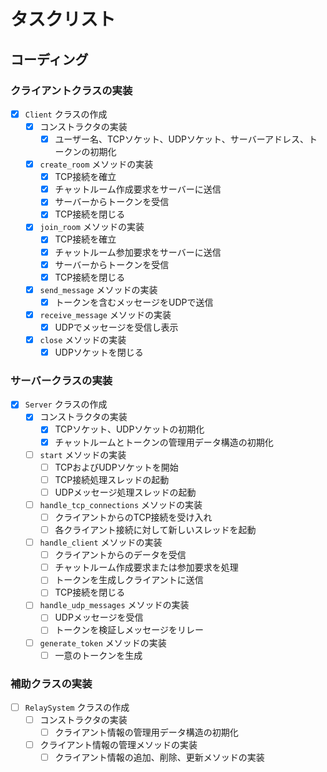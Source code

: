 # タスクリスト

## コーディング

### クライアントクラスの実装
- [x] `Client` クラスの作成
  - [x] コンストラクタの実装
    - [x] ユーザー名、TCPソケット、UDPソケット、サーバーアドレス、トークンの初期化
  - [x] `create_room` メソッドの実装
    - [x] TCP接続を確立
    - [x] チャットルーム作成要求をサーバーに送信
    - [x] サーバーからトークンを受信
    - [x] TCP接続を閉じる
  - [x] `join_room` メソッドの実装
    - [x] TCP接続を確立
    - [x] チャットルーム参加要求をサーバーに送信
    - [x] サーバーからトークンを受信
    - [x] TCP接続を閉じる
  - [x] `send_message` メソッドの実装
    - [x] トークンを含むメッセージをUDPで送信
  - [x] `receive_message` メソッドの実装
    - [x] UDPでメッセージを受信し表示
  - [x] `close` メソッドの実装
    - [x] UDPソケットを閉じる

### サーバークラスの実装
- [x] `Server` クラスの作成
  - [x] コンストラクタの実装
    - [x] TCPソケット、UDPソケットの初期化
    - [x] チャットルームとトークンの管理用データ構造の初期化
  - [ ] `start` メソッドの実装
    - [ ] TCPおよびUDPソケットを開始
    - [ ] TCP接続処理スレッドの起動
    - [ ] UDPメッセージ処理スレッドの起動
  - [ ] `handle_tcp_connections` メソッドの実装
    - [ ] クライアントからのTCP接続を受け入れ
    - [ ] 各クライアント接続に対して新しいスレッドを起動
  - [ ] `handle_client` メソッドの実装
    - [ ] クライアントからのデータを受信
    - [ ] チャットルーム作成要求または参加要求を処理
    - [ ] トークンを生成しクライアントに送信
    - [ ] TCP接続を閉じる
  - [ ] `handle_udp_messages` メソッドの実装
    - [ ] UDPメッセージを受信
    - [ ] トークンを検証しメッセージをリレー
  - [ ] `generate_token` メソッドの実装
    - [ ] 一意のトークンを生成

### 補助クラスの実装
- [ ] `RelaySystem` クラスの作成
  - [ ] コンストラクタの実装
    - [ ] クライアント情報の管理用データ構造の初期化
  - [ ] クライアント情報の管理メソッドの実装
    - [ ] クライアント情報の追加、削除、更新メソッドの実装
